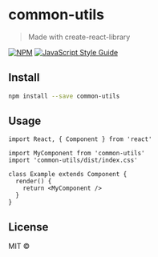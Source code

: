 # common-utils

> Made with create-react-library

[![NPM](https://img.shields.io/npm/v/common-utils.svg)](https://www.npmjs.com/package/common-utils) [![JavaScript Style Guide](https://img.shields.io/badge/code_style-standard-brightgreen.svg)](https://standardjs.com)

## Install

```bash
npm install --save common-utils
```

## Usage

```tsx
import React, { Component } from 'react'

import MyComponent from 'common-utils'
import 'common-utils/dist/index.css'

class Example extends Component {
  render() {
    return <MyComponent />
  }
}
```

## License

MIT © [](https://github.com/)
